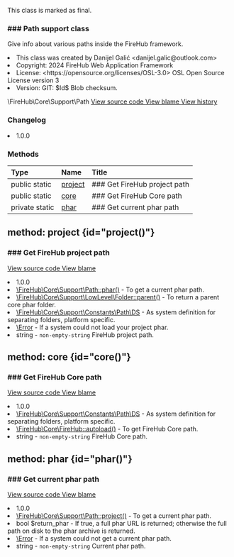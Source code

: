 <title># Path</title>

<code-block lang="php">
<![CDATA[final class \FireHub\Core\Support\Path()]]>
</code-block>





<tip>
    <p>
        This class is marked as <format style="bold">final</format>.
    </p>
</tip>







### ### Path support class

<p><format style="italic">Give info about various paths inside the FireHub framework.</format></p>

<deflist>
    <def title="Class basic info:">
        <list><li>This class was created by Danijel Galić &lt;danijel.galic@outlook.com&gt;</li><li>Copyright: 2024 FireHub Web Application Framework</li><li>License: &lt;https://opensource.org/licenses/OSL-3.0&gt; OSL Open Source License version 3</li><li>Version: GIT: $Id$ Blob checksum.</li></list>
    </def>
</deflist>

<deflist><def title="Fully Qualified Class Name:">
        \FireHub\Core\Support\Path
    </def><def title="Source code:">
        <a href="https://github.com/The-FireHub-Project/Core/blob/develop-pre-alpha-m1/src/support/firehub.Path.php#L30">
            View source code
        </a>
    </def>
    <def title="Blame:">
        <a href="https://github.com/The-FireHub-Project/Core/blame/develop-pre-alpha-m1/src/support/firehub.Path.php">
            View blame
        </a>
    </def>
    <def title="History:">
        <a href="https://github.com/The-FireHub-Project/Core/commits/develop-pre-alpha-m1/src/support/firehub.Path.php">
            View history
        </a>
    </def></deflist>
### Changelog
<deflist>
    <def title="Version history:">
        <list><li>1.0.0</li></list>
    </def>
</deflist>


### Methods
| Type | Name | Title |
|:-----|:-----|:------|
|public static |<a href="#project()">project</a>|### Get FireHub project path|
|public static |<a href="#core()">core</a>|### Get FireHub Core path|
|private static |<a href="#phar()">phar</a>|### Get current phar path|

## method: project {id="project()"}

<code-block lang="php">
    <![CDATA[public static Path::project():string]]>
</code-block>













### ### Get FireHub project path



<deflist><def title="Source code:">
                <a href="https://github.com/The-FireHub-Project/Core/blob/develop-pre-alpha-m1/src/support/firehub.Path.php#L45">
                    View source code
                </a>
            </def>
            <def title="Blame:">
                <a href="https://github.com/The-FireHub-Project/Core/blame/develop-pre-alpha-m1/src/support/firehub.Path.php#L45">
                    View blame
                </a>
            </def></deflist>
<deflist>
    <def title="Version history:">
        <list><li>1.0.0</li></list>
    </def>
</deflist>
<deflist>
    <def title="This method uses:">
        <list><li><a href="Path.md#phar()">\FireHub\Core\Support\Path::phar()</a>  - <format style="italic">To get a current phar path.</format></li><li><a href="Folder.md#parent()">\FireHub\Core\Support\LowLevel\Folder::parent()</a>  - <format style="italic">To return a parent core phar folder.</format></li><li><a href="DS.md">\FireHub\Core\Support\Constants\Path\DS</a>  - <format style="italic">As system definition for separating folders, platform specific.</format></li></list>
    </def>
</deflist>
<deflist>
    <def title="This method throws:">
        <list><li><a href="Error.md">\Error</a> - <format style="italic">If a system could not load your project phar.</format></li></list>
    </def>
</deflist>
<deflist>
    <def title="This method returns:">
        <list><li>string - <format style="italic"><code>non-empty-string</code> FireHub project path.</format></li></list>
    </def>
</deflist>
## method: core {id="core()"}

<code-block lang="php">
    <![CDATA[public static Path::core():string]]>
</code-block>













### ### Get FireHub Core path



<deflist><def title="Source code:">
                <a href="https://github.com/The-FireHub-Project/Core/blob/develop-pre-alpha-m1/src/support/firehub.Path.php#L68">
                    View source code
                </a>
            </def>
            <def title="Blame:">
                <a href="https://github.com/The-FireHub-Project/Core/blame/develop-pre-alpha-m1/src/support/firehub.Path.php#L68">
                    View blame
                </a>
            </def></deflist>
<deflist>
    <def title="Version history:">
        <list><li>1.0.0</li></list>
    </def>
</deflist>
<deflist>
    <def title="This method uses:">
        <list><li><a href="DS.md">\FireHub\Core\Support\Constants\Path\DS</a>  - <format style="italic">As system definition for separating folders, platform specific.</format></li></list>
    </def>
</deflist>
<deflist>
    <def title="This method is used by:">
        <list><li><a href="FireHub.md#autoload()">\FireHub\Core\FireHub::autoload()</a>  - <format style="italic">To get FireHub Core path.</format></li></list>
    </def>
</deflist>
<deflist>
    <def title="This method returns:">
        <list><li>string - <format style="italic"><code>non-empty-string</code> FireHub Core path.</format></li></list>
    </def>
</deflist>
## method: phar {id="phar()"}

<code-block lang="php">
    <![CDATA[private static Path::phar(bool $return_phar):string]]>
</code-block>













### ### Get current phar path



<deflist><def title="Source code:">
                <a href="https://github.com/The-FireHub-Project/Core/blob/develop-pre-alpha-m1/src/support/firehub.Path.php#L87">
                    View source code
                </a>
            </def>
            <def title="Blame:">
                <a href="https://github.com/The-FireHub-Project/Core/blame/develop-pre-alpha-m1/src/support/firehub.Path.php#L87">
                    View blame
                </a>
            </def></deflist>
<deflist>
    <def title="Version history:">
        <list><li>1.0.0</li></list>
    </def>
</deflist>
<deflist>
    <def title="This method is used by:">
        <list><li><a href="Path.md#project()">\FireHub\Core\Support\Path::project()</a>  - <format style="italic">To get a current phar path.</format></li></list>
    </def>
</deflist>
<deflist>
    <def title="This method has parameters:">
        <list><li>bool <format style="bold">$return_phar</format> - <format style="italic">
If true, a full phar URL is returned; otherwise the full path on disk to the phar archive is returned.
</format></li></list>
    </def>
</deflist>
<deflist>
    <def title="This method throws:">
        <list><li><a href="Error.md">\Error</a> - <format style="italic">If a system could not get a current phar path.</format></li></list>
    </def>
</deflist>
<deflist>
    <def title="This method returns:">
        <list><li>string - <format style="italic"><code>non-empty-string</code> Current phar path.</format></li></list>
    </def>
</deflist>